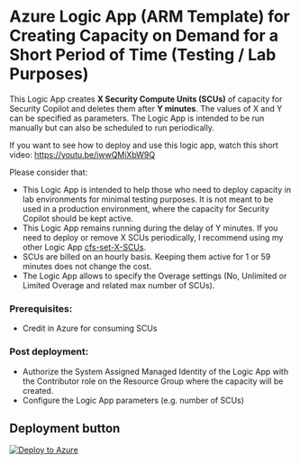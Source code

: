 # Azure Logic App (ARM Template) for Creating Capacity on Demand for a Short Period of Time (Testing / Lab Purposes)

This Logic App creates **X Security Compute Units (SCUs)** of capacity for Security Copilot and deletes them after **Y minutes**. The values of X and Y can be specified as parameters. The Logic App is intended to be run manually but can also be scheduled to run periodically.

If you want to see how to deploy and use this logic app, watch this short video: https://youtu.be/iwwQMiXbW9Q

Please consider that:
* This Logic App is intended to help those who need to deploy capacity in lab environments for minimal testing purposes. It is not meant to be used in a production environment, where the capacity for Security Copilot should be kept active.
* This Logic App remains running during the delay of Y minutes. If you need to deploy or remove X SCUs periodically, I recommend using my other Logic App [cfs-set-X-SCUs](https://github.com/stefanpems/cfs/blob/main/cfs-set-X-SCUs/README.md). 
* SCUs are billed on an hourly basis. Keeping them active for 1 or 59 minutes does not change the cost.
* The Logic App allows to specify the Overage settings (No, Unlimited or Limited Overage and related max number of SCUs).

### Prerequisites:
* Credit in Azure for consuming SCUs

### Post deployment: 
* Authorize the System Assigned Managed Identity of the Logic App with the Contributor role on the Resource Group where the capacity will be created.
* Configure the Logic App parameters (e.g. number of SCUs)

## Deployment button
[![Deploy to Azure](https://aka.ms/deploytoazurebutton)](https://portal.azure.com/#create/Microsoft.Template/uri/https%3A%2F%2Fraw.githubusercontent.com%2Fstefanpems%2Fcfs%2Frefs%2Fheads%2Fmain%2Fcfs-set-X-SCUs-for-Y-minutes%2Ftemplate.json)
